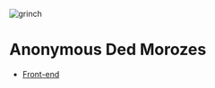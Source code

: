 ![grinch](https://github.com/uglyunicorn-eh/santa-barbara/assets/137888/89dacf13-f6f2-49ea-b609-31572e66c4e7)

# Anonymous Ded Morozes

* [Front-end](https://github.com/uglyunicorn-eh/santa-barbara)
